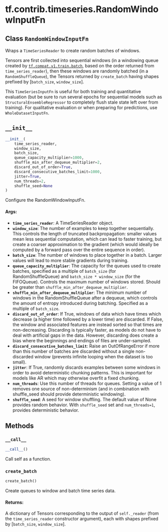 <div itemscope itemtype="http://developers.google.com/ReferenceObject">
<meta itemprop="name" content="tf.contrib.timeseries.RandomWindowInputFn" />
<meta itemprop="path" content="Stable" />
<meta itemprop="property" content="__call__"/>
<meta itemprop="property" content="__init__"/>
<meta itemprop="property" content="create_batch"/>
</div>

# tf.contrib.timeseries.RandomWindowInputFn

## Class `RandomWindowInputFn`

Wraps a `TimeSeriesReader` to create random batches of windows.



<!-- Placeholder for "Used in" -->

Tensors are first collected into sequential windows (in a windowing queue
created by <a href="../../../tf/train/batch.md"><code>tf.compat.v1.train.batch</code></a>, based on the order returned from
`time_series_reader`), then these windows are randomly batched (in a
`RandomShuffleQueue`), the Tensors returned by `create_batch` having shapes
prefixed by [`batch_size`, `window_size`].

This `TimeSeriesInputFn` is useful for both training and quantitative
evaluation (but be sure to run several epochs for sequential models such as
`StructuralEnsembleRegressor` to completely flush stale state left over from
training). For qualitative evaluation or when preparing for predictions, use
`WholeDatasetInputFn`.

<h2 id="__init__"><code>__init__</code></h2>

``` python
__init__(
    time_series_reader,
    window_size,
    batch_size,
    queue_capacity_multiplier=1000,
    shuffle_min_after_dequeue_multiplier=2,
    discard_out_of_order=True,
    discard_consecutive_batches_limit=1000,
    jitter=True,
    num_threads=2,
    shuffle_seed=None
)
```

Configure the RandomWindowInputFn.


#### Args:


* <b>`time_series_reader`</b>: A TimeSeriesReader object.
* <b>`window_size`</b>: The number of examples to keep together sequentially. This
  controls the length of truncated backpropagation: smaller values mean
    less sequential computation, which can lead to faster training, but
    create a coarser approximation to the gradient (which would ideally be
    computed by a forward pass over the entire sequence in order).
* <b>`batch_size`</b>: The number of windows to place together in a batch. Larger
  values will lead to more stable gradients during training.
* <b>`queue_capacity_multiplier`</b>: The capacity for the queues used to create
  batches, specified as a multiple of `batch_size` (for
  RandomShuffleQueue) and `batch_size * window_size` (for the FIFOQueue).
  Controls the maximum number of windows stored. Should be greater than
  `shuffle_min_after_dequeue_multiplier`.
* <b>`shuffle_min_after_dequeue_multiplier`</b>: The minimum number of windows in the
  RandomShuffleQueue after a dequeue, which controls the amount of entropy
  introduced during batching. Specified as a multiple of `batch_size`.
* <b>`discard_out_of_order`</b>: If True, windows of data which have times which
  decrease (a higher time followed by a lower time) are discarded. If
  False, the window and associated features are instead sorted so that
  times are non-decreasing. Discarding is typically faster, as models do
  not have to deal with artificial gaps in the data. However, discarding
  does create a bias where the beginnings and endings of files are
  under-sampled.
* <b>`discard_consecutive_batches_limit`</b>: Raise an OutOfRangeError if more than
  this number of batches are discarded without a single non-discarded
  window (prevents infinite looping when the dataset is too small).
* <b>`jitter`</b>: If True, randomly discards examples between some windows in order
  to avoid deterministic chunking patterns. This is important for models
  like AR which may otherwise overfit a fixed chunking.
* <b>`num_threads`</b>: Use this number of threads for queues. Setting a value of 1
  removes one source of non-determinism (and in combination with
  shuffle_seed should provide deterministic windowing).
* <b>`shuffle_seed`</b>: A seed for window shuffling. The default value of None
  provides random behavior. With `shuffle_seed` set and `num_threads=1`,
  provides deterministic behavior.



## Methods

<h3 id="__call__"><code>__call__</code></h3>

``` python
__call__()
```

Call self as a function.


<h3 id="create_batch"><code>create_batch</code></h3>

``` python
create_batch()
```

Create queues to window and batch time series data.


#### Returns:

A dictionary of Tensors corresponding to the output of `self._reader`
(from the `time_series_reader` constructor argument), each with shapes
prefixed by [`batch_size`, `window_size`].




